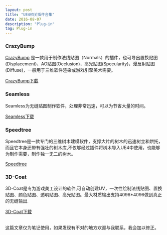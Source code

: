 ```yaml
---
layout: post
title: "UE4相关插件合集"
date: 2016-08-07
description: "Plug-in"
tag: Plug-in
---  
```

### CrazyBump

[CrazyBump](http://www.crazybump.com/)
是一款用于制作法线贴图（Normals）的插件，也可导出置换贴图(Displacement)，AO贴图(Occlusion)，高光贴图(Specularity)，漫反射贴图(Diffuse)，一般用于三维软件渲染或游戏引擎美术需要。

[CrazyBump下载](http://pan.baidu.com/s/1skW4iip)

### Seamless

Seamless为无缝贴图制作软件，处理非常迅速，可以为节省大量的时间。     

[Seamless下载](http://pan.baidu.com/s/1qXOyP7u)

### Speedtree

Speedtree是一款专门的三维树木建模软件，支撑大片的树木的迅速树立和烘托，而且它本身还带有强壮的树木库,不仅够经过插件将树木导入UE4中使用，也能够为制作需要，制作独一无二的树木。

[Speedtree](https://pan.baidu.com/share/init?surl=o84lJlS)

### 3D-Coat

3D-Coat是专为游戏美工设计的软件,可自动创建UV，一次性绘制法线贴图、置换贴图、颜色贴图、透明贴图、高光贴图。最大材质输出支持4096*4096做到真正的无缝输出.  

[3D-Coat下载](http://pan.baidu.com/s/1nv7k7Vj)



<br>
这篇文章仅为笔记使用，如果发现有不对的地方欢迎与我联系，我会加以修正。
